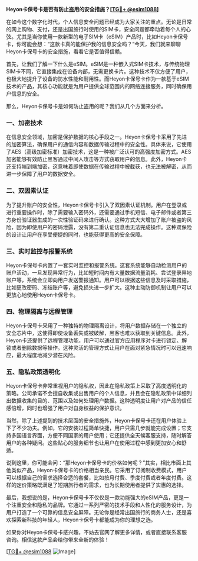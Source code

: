**Heyon卡保号卡是否有防止盗用的安全措施？[[TG💪+ @esim1088](https://t.me/s/esim1088)]**

在如今这个数字化时代，个人信息安全问题已经成为大家关注的重点。无论是日常的网上购物、支付，还是出国旅行时使用的SIM卡，安全问题都牵动着每个人的心弦。尤其是当你使用一款新型的电子SIM卡（eSIM）产品时，比如Heyon卡保号卡，你可能会想：“这款卡真的能保护我的信息安全吗？”今天，我们就来聊聊Heyon卡保号卡的安全措施，看看它是否值得信赖。

首先，让我们了解一下什么是eSIM。eSIM是一种嵌入式SIM卡技术，与传统物理SIM卡不同，它直接集成在设备内部，无需更换卡片。这种技术不仅方便了用户，也极大地提升了设备的防水性能和耐用性。而Heyon卡保号卡作为一款基于eSIM技术的产品，其核心功能就是为用户提供全球范围内的网络连接服务，同时确保用户信息的安全。

那么，Heyon卡保号卡是如何防止盗用的呢？我们从几个方面来分析。

### **一、加密技术**
在信息安全领域，加密是保护数据的核心手段之一。Heyon卡保号卡采用了先进的加密算法，确保用户的通信内容和数据传输过程中的安全性。具体来说，它使用了AES（高级加密标准）加密技术，这是一种被广泛认可的高强度加密方式。AES加密能够有效防止黑客通过中间人攻击等方式窃取用户的信息。此外，Heyon卡还支持端到端加密，这意味着即使数据在传输过程中被截获，也无法被解密，从而进一步保障了用户的数据安全。

### **二、双因素认证**
为了提升账户的安全性，Heyon卡保号卡引入了双因素认证机制。用户在登录或进行重要操作时，除了需要输入密码外，还需要通过手机短信、电子邮件或者第三方身份验证器生成的一次性验证码来进行确认。这种方式大大增加了账户被盗的风险，因为即使用户的密码泄露，没有第二重认证信息也无法完成操作。这种双保险的设计让用户在享受便捷的同时，也能获得更高的安全保障。

### **三、实时监控与报警系统**
Heyon卡保号卡内置了一套实时监控和报警系统。这套系统能够自动检测用户的账户活动，一旦发现异常行为，比如短时间内有大量数据流量消耗、尝试登录异地账户等，系统会立即向用户发送警报通知。用户可以根据这些信息及时采取措施，比如更改密码、冻结账户等，避免损失进一步扩大。这种主动防御机制让用户可以更放心地使用Heyon卡保号卡。

### **四、物理隔离与远程管理**
Heyon卡保号卡采用了一种独特的物理隔离设计，将用户数据存储在一个独立的安全芯片中，这使得即使设备丢失或被破解，黑客也难以获取到关键信息。此外，Heyon卡还提供了远程管理功能，用户可以通过官方应用程序对卡进行锁定、解锁或者删除数据等操作。这种灵活的管理方式让用户在面对紧急情况时可以迅速响应，最大程度地减少潜在风险。

### **五、隐私政策透明化**
Heyon卡保号卡非常重视用户的隐私权，因此在隐私政策上采取了高度透明化的策略。公司承诺不会擅自收集或出售用户的个人信息，并且会在隐私政策中详细列出数据收集的目的、范围以及如何处理用户数据。这种透明度让用户对产品的信任感倍增，同时也增强了用户对自身权益的保护意识。

当然，除了上述提到的技术层面的安全措施外，Heyon卡保号卡还在用户体验上下了不少功夫。例如，它的安装过程简单快捷，用户只需几步就能完成设置；它支持多国语言界面，方便不同国家的用户使用；它还提供全天候客服支持，随时解答用户的各种疑问。这些贴心的服务细节也让用户在使用过程中感到更加安心和舒适。

说到这里，你可能会问：“那Heyon卡保号卡的价格如何呢？”其实，相比市面上其他类似产品，Heyon卡保号卡的价格相当亲民。它采用了订阅制收费模式，用户可以根据自己的需求选择合适的套餐，比如按月付费、季度付费或者年度付费。这样的定价策略既满足了短期旅行者的需求，也为长期使用者提供了实惠的选择。

最后，我想说的是，Heyon卡保号卡不仅仅是一款功能强大的eSIM产品，更是一个注重安全和隐私的品牌。它通过一系列严密的技术手段和人性化的服务设计，为用户打造了一个可靠的信息安全屏障。无论你是经常出国旅行的商务人士，还是喜欢探索新科技的年轻人，Heyon卡保号卡都能成为你的理想之选。

如果你对Heyon卡保号卡感兴趣，不妨去官网了解更多详情，或者直接联系客服咨询。相信这款产品会给你带来全新的体验！

[[TG💪+ @esim1088](https://t.me/s/esim1088) ![Image](https://i.postimg.cc/4NQfJmqS/Snipaste-2025-05-13-00-14-12.png)]